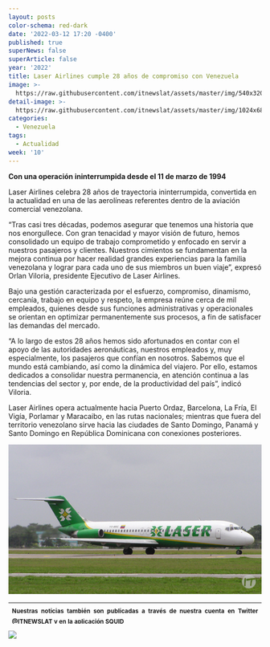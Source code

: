 ```yaml
---
layout: posts
color-schema: red-dark
date: '2022-03-12 17:20 -0400'
published: true
superNews: false
superArticle: false
year: '2022'
title: Laser Airlines cumple 28 años de compromiso con Venezuela
image: >-
  https://raw.githubusercontent.com/itnewslat/assets/master/img/540x320/Laser-Airlines-p.jpg
detail-image: >-
  https://raw.githubusercontent.com/itnewslat/assets/master/img/1024x680/Laser-Airlines-g.jpg
categories:
  - Venezuela
tags:
  - Actualidad
week: '10'
---
```

**Con una operación ininterrumpida desde el 11 de marzo de 1994**
 
Laser Airlines celebra 28 años de trayectoria ininterrumpida, convertida en la actualidad en una de las aerolíneas referentes dentro de la aviación comercial venezolana.

“Tras casi tres décadas, podemos asegurar que tenemos una historia que nos enorgullece. Con gran tenacidad y mayor visión de futuro, hemos consolidado un equipo de trabajo comprometido y enfocado en servir a nuestros pasajeros y clientes. Nuestros cimientos se fundamentan en la mejora continua por hacer realidad grandes experiencias para la familia venezolana y lograr para cada uno de sus miembros un buen viaje”, expresó Orlan Viloria, presidente Ejecutivo de Laser Airlines.

Bajo una gestión caracterizada por el esfuerzo, compromiso, dinamismo, cercanía, trabajo en equipo y respeto, la empresa reúne cerca de mil empleados, quienes desde sus funciones administrativas y operacionales se orientan en optimizar permanentemente sus procesos, a fin de satisfacer las demandas del mercado.

“A lo largo de estos 28 años hemos sido afortunados en contar con el apoyo de las autoridades aeronáuticas, nuestros empleados y, muy especialmente, los pasajeros que confían en nosotros. Sabemos que el mundo está cambiando, así como la dinámica del viajero. Por ello, estamos dedicados a consolidar nuestra permanencia, en atención continua a las tendencias del sector y, por ende, de la productividad del país”, indicó Viloria.

Laser Airlines opera actualmente hacia Puerto Ordaz, Barcelona, La Fría, El Vigía, Porlamar y Maracaibo, en las rutas nacionales; mientras que fuera del territorio venezolano sirve hacia las ciudades de Santo Domingo, Panamá y Santo Domingo en República Dominicana con conexiones posteriores. 

![](https://raw.githubusercontent.com/itnewslat/assets/master/img/540x320/Laser-Airlines-p.jpg)

<table style="height: 42px;" width="569">
<tbody>
<tr>
<td style="text-align: justify;"><sub><strong>Nuestras noticias también son publicadas a través de nuestra cuenta en Twitter <a href="https://twitter.com/itnewslat?lang=es">@ITNEWSLAT</a> y en la aplicación <a href="https://squidapp.co/en/">SQUID</a></strong></sub></td>
</tr>
</tbody>
</table>

<img src="https://tracker.metricool.com/c3po.jpg?hash=56f88a41e39ab42c063cc51676587a04"/>

